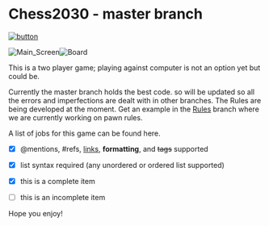 # Chess2030 - master branch

[![button](https://user-images.githubusercontent.com/56770626/81318448-2f315100-9086-11ea-90e0-f983cff24e33.png)](https://repl.it/@Taonga07/Chess2030)

![Main_Screen](https://user-images.githubusercontent.com/56770626/81211682-a2c25800-8fcb-11ea-8990-a37f4d714089.png)![Board](https://user-images.githubusercontent.com/56770626/81210936-85d95500-8fca-11ea-9216-c291e85f7370.png)


This is a two player game; playing against computer is not an option yet but could be.

Currently the master branch holds the best code. so will be updated so all the errors and imperfections are dealt with in other branches.
The Rules are being developed at the moment. Get an example in the [Rules](https://github.com/Taonga07/Chess2030/tree/working)  branch where we are currently working on pawn rules.

A list of jobs for this game can be found here.

- [x] @mentions, #refs, [links](), **formatting**, and <del>tags</del> supported
- [x] list syntax required (any unordered or ordered list supported)
- [x] this is a complete item
- [ ] this is an incomplete item


Hope you enjoy!
